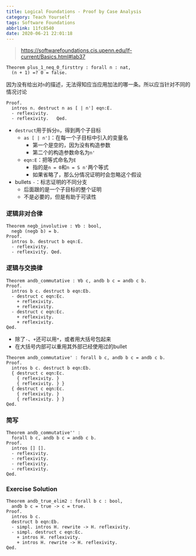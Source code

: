 ```yaml
---
title: Logical Foundations - Proof by Case Analysis
category: Teach Yourself
tags: Software Foundations
abbrlink: 11fc8540
date: 2020-06-21 22:01:18
---
```


> https://softwarefoundations.cis.upenn.edu/lf-current/Basics.html#lab37

<!-- more -->

``` coq
Theorem plus_1_neq_0_firsttry : forall n : nat,
  (n + 1) =? 0 = false.
```

因为没有给出对`n`的描述，无法得知应当应用加法的哪一条。所以应当针对不同的情况讨论

``` coq
Proof.
  intros n. destruct n as [ | n'] eqn:E.
  - reflexivity.
  - reflexivity.   Qed.
```

- `destruct`用于拆分`n`，得到两个子目标
  - `as [ | n']`：在每一个子目标中引入的变量名
    - 第一个是空的，因为没有构造参数
    - 第二个的构造参数命名为`n'`
  - `eqn:E`：把等式命名为`E`
    - 指的是`n = 0`和`n = S n'`两个等式
    - 如果省略了，那么分情况证明时会忽略这个假设
- bullets `-`：标志证明的不同分支
  - 后面跟的是一个子目标的整个证明
  - 不是必要的，但是有助于可读性

### 逻辑非对合律

``` coq
Theorem negb_involutive : ∀b : bool,
  negb (negb b) = b.
Proof.
  intros b. destruct b eqn:E.
  - reflexivity.
  - reflexivity. Qed.
```

### 逻辑与交换律

``` coq
Theorem andb_commutative : ∀b c, andb b c = andb c b.
Proof.
  intros b c. destruct b eqn:Eb.
  - destruct c eqn:Ec.
    + reflexivity.
    + reflexivity.
  - destruct c eqn:Ec.
    + reflexivity.
    + reflexivity.
Qed.
```

- 除了`-`、`+`还可以用`*`，或者用大括号包起来
- 在大括号内部可以重用其外部已经使用过的bullet

``` coq
Theorem andb_commutative' : forall b c, andb b c = andb c b.
Proof.
  intros b c. destruct b eqn:Eb.
  { destruct c eqn:Ec.
    { reflexivity. }
    { reflexivity. } }
  { destruct c eqn:Ec.
    { reflexivity. }
    { reflexivity. } }
Qed.
```

### 简写

``` coq
Theorem andb_commutative'' :
  forall b c, andb b c = andb c b.
Proof.
  intros [] [].
  - reflexivity.
  - reflexivity.
  - reflexivity.
  - reflexivity.
Qed.
```

### Exercise Solution

``` coq
Theorem andb_true_elim2 : forall b c : bool,
  andb b c = true -> c = true.
Proof.
  intros b c.
  destruct b eqn:Eb.
  - simpl. intros H. rewrite -> H. reflexivity.
  - simpl. destruct c eqn:Ec.
    + intros H. reflexivity.
    + intros H. rewrite -> H. reflexivity.
Qed.
```

